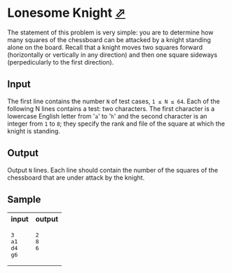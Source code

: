 # Lonesome Knight [⬀](https://acm.timus.ru/problem.aspx?space=1&num=1197)

The statement of this problem is very simple: you are to determine how many squares of the chessboard can be attacked by a knight standing alone on the board. Recall that a knight moves two squares forward (horizontally or vertically in any direction) and then one square sideways (perpedicularly to the first direction).

## Input

The first line contains the number `N` of test cases, `1 ≤ N ≤ 64`. Each of the following N lines contains a test: two characters. The first character is a lowercase English letter from '`a`' to '`h`' and the second character is an integer from `1` to `8`; they specify the rank and file of the square at which the knight is standing.

## Output

Output `N` lines. Each line should contain the number of the squares of the chessboard that are under attack by the knight.

## Sample

<table>
<tr>
<th>input</th>
<th>output</th>
</tr>
<tr>
<td style="vertical-align: top">
<pre>
3
a1
d4
g6
</pre>
</td>
<td style="vertical-align: top">
<pre>
2
8
6
</pre>
</td>
</tr>
</table>
